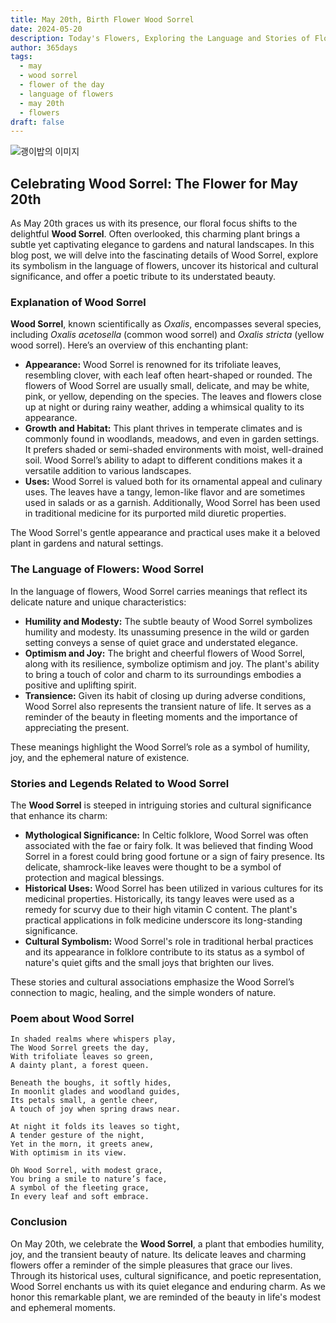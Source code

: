 ```yaml
---
title: May 20th, Birth Flower Wood Sorrel
date: 2024-05-20
description: Today's Flowers, Exploring the Language and Stories of Flowers Wood Sorrel
author: 365days
tags:
  - may
  - wood sorrel
  - flower of the day
  - language of flowers
  - may 20th
  - flowers
draft: false
---
```


![괭이밥의 이미지](https://cdn.pixabay.com/photo/2015/08/25/09/31/oxalis-corniculata-906419_1280.jpg#center)

## Celebrating Wood Sorrel: The Flower for May 20th

As May 20th graces us with its presence, our floral focus shifts to the delightful **Wood Sorrel**. Often overlooked, this charming plant brings a subtle yet captivating elegance to gardens and natural landscapes. In this blog post, we will delve into the fascinating details of Wood Sorrel, explore its symbolism in the language of flowers, uncover its historical and cultural significance, and offer a poetic tribute to its understated beauty.

### Explanation of Wood Sorrel

**Wood Sorrel**, known scientifically as *Oxalis*, encompasses several species, including *Oxalis acetosella* (common wood sorrel) and *Oxalis stricta* (yellow wood sorrel). Here’s an overview of this enchanting plant:

- **Appearance:** Wood Sorrel is renowned for its trifoliate leaves, resembling clover, with each leaf often heart-shaped or rounded. The flowers of Wood Sorrel are usually small, delicate, and may be white, pink, or yellow, depending on the species. The leaves and flowers close up at night or during rainy weather, adding a whimsical quality to its appearance.
- **Growth and Habitat:** This plant thrives in temperate climates and is commonly found in woodlands, meadows, and even in garden settings. It prefers shaded or semi-shaded environments with moist, well-drained soil. Wood Sorrel’s ability to adapt to different conditions makes it a versatile addition to various landscapes.
- **Uses:** Wood Sorrel is valued both for its ornamental appeal and culinary uses. The leaves have a tangy, lemon-like flavor and are sometimes used in salads or as a garnish. Additionally, Wood Sorrel has been used in traditional medicine for its purported mild diuretic properties.

The Wood Sorrel's gentle appearance and practical uses make it a beloved plant in gardens and natural settings.

### The Language of Flowers: Wood Sorrel

In the language of flowers, Wood Sorrel carries meanings that reflect its delicate nature and unique characteristics:

- **Humility and Modesty:** The subtle beauty of Wood Sorrel symbolizes humility and modesty. Its unassuming presence in the wild or garden setting conveys a sense of quiet grace and understated elegance.
- **Optimism and Joy:** The bright and cheerful flowers of Wood Sorrel, along with its resilience, symbolize optimism and joy. The plant's ability to bring a touch of color and charm to its surroundings embodies a positive and uplifting spirit.
- **Transience:** Given its habit of closing up during adverse conditions, Wood Sorrel also represents the transient nature of life. It serves as a reminder of the beauty in fleeting moments and the importance of appreciating the present.

These meanings highlight the Wood Sorrel’s role as a symbol of humility, joy, and the ephemeral nature of existence.

### Stories and Legends Related to Wood Sorrel

The **Wood Sorrel** is steeped in intriguing stories and cultural significance that enhance its charm:

- **Mythological Significance:** In Celtic folklore, Wood Sorrel was often associated with the fae or fairy folk. It was believed that finding Wood Sorrel in a forest could bring good fortune or a sign of fairy presence. Its delicate, shamrock-like leaves were thought to be a symbol of protection and magical blessings.
- **Historical Uses:** Wood Sorrel has been utilized in various cultures for its medicinal properties. Historically, its tangy leaves were used as a remedy for scurvy due to their high vitamin C content. The plant's practical applications in folk medicine underscore its long-standing significance.
- **Cultural Symbolism:** Wood Sorrel's role in traditional herbal practices and its appearance in folklore contribute to its status as a symbol of nature's quiet gifts and the small joys that brighten our lives.

These stories and cultural associations emphasize the Wood Sorrel’s connection to magic, healing, and the simple wonders of nature.

### Poem about Wood Sorrel

	In shaded realms where whispers play,
	The Wood Sorrel greets the day,
	With trifoliate leaves so green,
	A dainty plant, a forest queen.
	
	Beneath the boughs, it softly hides,
	In moonlit glades and woodland guides,
	Its petals small, a gentle cheer,
	A touch of joy when spring draws near.
	
	At night it folds its leaves so tight,
	A tender gesture of the night,
	Yet in the morn, it greets anew,
	With optimism in its view.
	
	Oh Wood Sorrel, with modest grace,
	You bring a smile to nature’s face,
	A symbol of the fleeting grace,
	In every leaf and soft embrace.

### Conclusion

On May 20th, we celebrate the **Wood Sorrel**, a plant that embodies humility, joy, and the transient beauty of nature. Its delicate leaves and charming flowers offer a reminder of the simple pleasures that grace our lives. Through its historical uses, cultural significance, and poetic representation, Wood Sorrel enchants us with its quiet elegance and enduring charm. As we honor this remarkable plant, we are reminded of the beauty in life's modest and ephemeral moments.